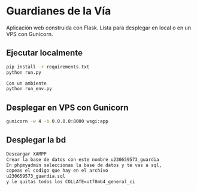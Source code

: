 # Guardianes de la Vía

Aplicación web construida con Flask. Lista para desplegar en local o en un VPS con Gunicorn.

## Ejecutar localmente

```bash
pip install -r requirements.txt
python run.py
```
```bash
Con un ambiente 
python run_env.py
```

## Desplegar en VPS con Gunicorn

```bash
gunicorn -w 4 -b 0.0.0.0:8000 wsgi:app
```


## Desplegar la bd
```bash
Descargar XAMPP
Crear la base de datos con este nombre u230659573_guardia
En phpmyadmin seleccionas la base de datos y te vas a sql, 
copeas el codigo que hay en el archivo 
u230659573_guardia.sql 
y le quitas todos los COLLATE=utf8mb4_general_ci 
```